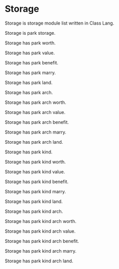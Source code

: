 # Storage

Storage is storage module list written in Class Lang.

Storage is park storage.

Storage has park worth.

Storage has park value.

Storage has park benefit.

Storage has park marry.

Storage has park land.

Storage has park arch.

Storage has park arch worth.

Storage has park arch value.

Storage has park arch benefit.

Storage has park arch marry.

Storage has park arch land.

Storage has park kind.

Storage has park kind worth.

Storage has park kind value.

Storage has park kind benefit.

Storage has park kind marry.

Storage has park kind land.

Storage has park kind arch.

Storage has park kind arch worth.

Storage has park kind arch value.

Storage has park kind arch benefit.

Storage has park kind arch marry.

Storage has park kind arch land.